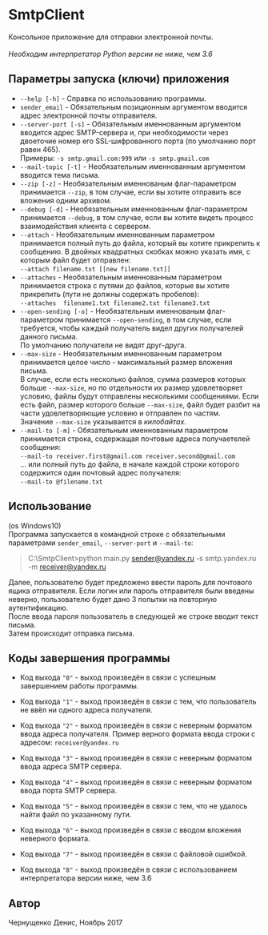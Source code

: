 # SmtpClient
Консольное приложение для отправки электронной почты.<br />
<br />
*Необходим интерпретатор Python версии не ниже, чем 3.6*
## Параметры запуска (ключи) приложения
* `--help [-h]` - Справка по использованию программы.
* `sender_email` - Обязательным позиционным аргументом вводится адрес электронной почты отправителя.
* `--server-port [-s]` - Обязательным именнованным аргументом вводится адрес SMTP-сервера и, при необходимости через двоеточие номер его SSL-шифрованного порта (по умолчанию порт равен 465).<br />
Примеры: `-s smtp.gmail.com:999` или `-s smtp.gmail.com`
* `--mail-topic [-t]` - Необязательным именнованным аргументом вводится тема письма.
* `--zip [-z]` - Необязательным именнованым флаг-параметром принимается `--zip`, в том случае, если вы хотите отправить все вложения одним архивом.
* `--debug [-d]` - Необязательным именнованным флаг-параметром принимается `--debug`, в том случае, если вы хотите видеть процесс взаимодействия клиента с сервером.
* `--attach` - Необязательным именнованным параметром принимается полный путь до файла, который вы хотите прикрепить к сообщению. В двойных квадратных скобках можно указать имя, с которым файл будет отправлен:<br />`--attach filename.txt [[new filename.txt]]`
* `--attaches` - Необязательным именнованным параметром принимается строка с путями до файлов, которые вы хотите прикрепить (пути не должны содержать пробелов):<br />
`--attaches  filename1.txt filename2.txt filename3.txt`
* `--open-sending [-o]` - Необязательным именнованым флаг-параметром принимается `--open-sending`, в том случае, если требуется, чтобы каждый получатель видел других получателей данного письма.<br />
По умолчанию получатели не видят друг-друга.
* `--max-size` - Необязательным именнованным параметром принимается целое число - максимальный размер вложения письма.<br />
В случае, если есть несколько файлов, сумма размеров которых больше `--max-size`, но по отдельности их размер удовлетворяет условию, файлы будут отправлены несколькими сообщениями. Если есть файл, размер которого больше `--max-size`, файл будет разбит на части удовлетворяющие условию и отправлен по частям.<br />
Значение `--max-size` указывается в *килобайтах*.
* `--mail-to [-m]` - Обязательным именнованным параметром принимается строка, содержащая почтовые адреса получаетелей сообщения:<br />
`--mail-to receiver.first@gmail.com receiver.second@gmail.com`<br />
... или полный путь до файла, в начале каждой строки которого содержится один почтовый адрес получателя:<br />
`--mail-to @filename.txt`

## Использование
(os Windows10)<br />
Программа запускается в командной строке с обязательными параметрами `sender_email`, `--server-port` и `--mail-to`:<br />
> C:\SmtpClient>python main.py sender@yandex.ru -s smtp.yandex.ru -m receiver@yandex.ru

Далее, пользователю будет предложено ввести пароль для почтового ящика отправителя.
Если логин или пароль отправителя были введены неверно, пользователю будет дано 3 попытки на повторную аутентификацию.<br />
После ввода пароля пользователь в следующей же строке вводит текст письма.<br />
Затем происходит отправка письма.
## Коды завершения программы
* Код выхода `"0"`  - выход произведён в связи с успешным завершением работы программы.

* Код выхода `"1"` - выход произведён в связи с тем, что пользователь не ввёл ни одного адреса получателя.

* Код выхода `"2"`  - выход произведён в связи с неверным форматом ввода адреса получателя. Пример верного формата ввода строки с адресом: `receiver@yandex.ru`

* Код выхода `"3"`  - выход произведён в связи с неверным форматом ввода адреса SMTP сервера.

* Код выхода `"4"`  - выход произведён в связи с неверным форматом ввода порта SMTP сервера.

* Код выхода `"5"`  - выход произведён в связи с тем, что не удалось найти файл по указанному пути.

* Код выхода `"6"`  - выход произведён в связи с вводом вложения неверного формата.

* Код выхода `"7"`  - выход произведён в связи с файловой ошибкой.

* Код выхода `"8"`  - выход произведён в связи с использованием интерпретатора версии ниже, чем 3.6

## Автор
Чернущенко Денис, Ноябрь 2017